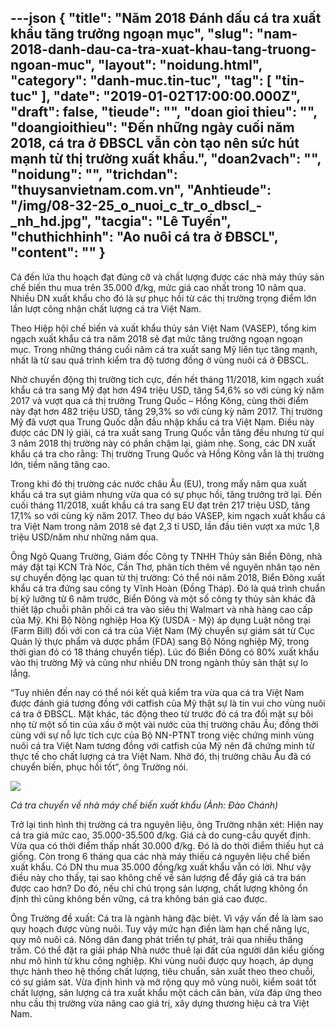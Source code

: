 ---json
{
    "title": "Năm 2018  Đánh dấu cá tra xuất khẩu tăng trưởng ngoạn mục",
    "slug": "nam-2018-danh-dau-ca-tra-xuat-khau-tang-truong-ngoan-muc",
    "layout": "noidung.html",
    "category": "danh-muc.tin-tuc",
    "tag": [
        "tin-tuc"
    ],
    "date": "2019-01-02T17:00:00.000Z",
    "draft": false,
    "tieude": "",
    "doan gioi thieu": "",
    "doangioithieu": "Đến những ngày cuối năm 2018, cá tra ở ĐBSCL vẫn còn tạo nên sức hút mạnh từ thị trường xuất khẩu.",
    "doan2vach": "",
    "noidung": "",
    "trichdan": "thuysanvietnam.com.vn",
    "Anhtieude": "/img/08-32-25_o_nuoi_c_tr_o_dbscl_-_nh_hd.jpg",
    "tacgia": "Lê Tuyến",
    "chuthichhinh": "Ao nuôi cá tra ở ĐBSCL",
    "__content__": ""
}
---
<p>C&aacute; đến lứa thu hoạch đạt đ&uacute;ng cỡ v&agrave; chất lượng được c&aacute;c nh&agrave; m&aacute;y thủy sản chế biến thu mua tr&ecirc;n 35.000 đ/kg, mức gi&aacute; cao nhất trong 10 năm qua. Nhiều DN xuất khẩu cho đ&oacute; l&agrave; sự phục hồi từ c&aacute;c thị trường trọng điểm lớn lần lượt c&ocirc;ng nhận chất lượng c&aacute; tra Việt Nam.</p>

<p>Theo Hiệp hội chế biến v&agrave; xuất khẩu thủy sản Việt Nam (VASEP), tổng kim ngạch xuất khẩu c&aacute; tra năm 2018 sẽ đạt mức tăng trưởng ngoạn ngoạn mục. Trong những th&aacute;ng cuối năm c&aacute; tra xuất sang Mỹ li&ecirc;n tục tăng mạnh, nhất l&agrave; từ sau qu&aacute; tr&igrave;nh kiểm tra độ tương đồng ở v&ugrave;ng nu&ocirc;i c&aacute; ở ĐBSCL.</p>

<p>Nhờ chuyển động thị trường t&iacute;ch cực, đến hết th&aacute;ng 11/2018, kim ngạch xuất khẩu c&aacute; tra sang Mỹ đạt hơn 494 triệu USD, tăng 54,6% so với c&ugrave;ng kỳ năm 2017 v&agrave; vượt qua cả thị trường Trung Quốc &ndash; Hồng K&ocirc;ng, c&ugrave;ng thời điểm n&agrave;y đạt hơn 482 triệu USD, tăng 29,3% so với c&ugrave;ng kỳ năm 2017. Thị trường Mỹ đ&atilde; vượt qua Trung Quốc dẫn đầu nhập khẩu c&aacute; tra Việt Nam. Điều n&agrave;y được c&aacute;c DN l&yacute; giải, c&aacute; tra xuất sang Trung Quốc vẫn tăng đều nhưng từ qu&iacute; 3 năm 2018 thị trường n&agrave;y c&oacute; phần chậm lại, giảm nhẹ. Song, c&aacute;c DN xuất khẩu c&aacute; tra cho rằng: Thị trường Trung Quốc v&agrave; Hồng K&ocirc;ng vẫn l&agrave; thị trường lớn, tiềm năng tăng cao.</p>

<p>Trong khi đ&oacute; thị trường c&aacute;c nước ch&acirc;u &Acirc;u (EU), trong mấy năm qua xuất khẩu c&aacute; tra sụt giảm nhưng vừa qua c&oacute; sự phục hồi, tăng trưởng trở lại. Đến cuối th&aacute;ng 11/2018, xuất khẩu c&aacute; tra sang EU đạt tr&ecirc;n 217 triệu USD, tăng 17,1% so với c&ugrave;ng kỳ năm 2017. Theo dự b&aacute;o VASEP, kim ngạch xuất khẩu c&aacute; tra Việt Nam trong năm 2018 sẽ đạt 2,3 tỉ USD, lần đầu ti&ecirc;n vượt xa mức 1,8 triệu USD/năm như những năm qua.</p>

<p>&Ocirc;ng Ng&ocirc; Quang Trường, Gi&aacute;m đốc C&ocirc;ng ty TNHH Thủy sản Biển Đ&ocirc;ng, nh&agrave; m&aacute;y đặt tại KCN Tr&agrave; N&oacute;c, Cần Thơ, ph&acirc;n t&iacute;ch th&ecirc;m về nguy&ecirc;n nh&acirc;n tạo n&ecirc;n sự chuyển động lạc quan từ thị trường: C&oacute; thể n&oacute;i năm 2018, Biển Đ&ocirc;ng xuất khẩu c&aacute; tra đứng sau c&ocirc;ng ty Vĩnh Ho&agrave;n (Đồng Th&aacute;p). Đ&oacute; l&agrave; qu&aacute; tr&igrave;nh chuẩn bị kỹ lưỡng từ 6 năm trước, Biển Đ&ocirc;ng v&agrave; một số c&ocirc;ng ty thủy sản kh&aacute;c đ&atilde; thiết lập chuỗi ph&acirc;n phối c&aacute; tra v&agrave;o si&ecirc;u thị Walmart v&agrave; nh&agrave; h&agrave;ng cao cấp của Mỹ. Khi Bộ N&ocirc;ng nghiệp Hoa Kỳ (USDA - Mỹ) &aacute;p dụng Luật n&ocirc;ng trại (Farm Bill) đối với con c&aacute; tra của Việt Nam (Mỹ chuyển sự gi&aacute;m s&aacute;t từ Cục Quản l&yacute; thực phẩm v&agrave; dược phẩm (FDA) sang Bộ N&ocirc;ng nghiệp Mỹ, trong thời gian đ&oacute; c&oacute; 18 th&aacute;ng chuyển tiếp). L&uacute;c đ&oacute; Biển Đ&ocirc;ng c&oacute; 80% xuất khẩu v&agrave;o thị trường Mỹ v&agrave; cũng như nhiều DN trong ng&agrave;nh thủy sản thật sự lo lắng.</p>

<p>&ldquo;Tuy nhi&ecirc;n đến nay c&oacute; thể n&oacute;i kết quả kiểm tra vừa qua c&aacute; tra Việt Nam được đ&aacute;nh gi&aacute; tương đồng với catfish của Mỹ thật sự l&agrave; tin vui cho v&ugrave;ng nu&ocirc;i c&aacute; tra ở ĐBSCL. Mặt kh&aacute;c, t&aacute;c động theo từ trước đ&oacute; c&aacute; tra đối mặt sự b&ocirc;i nhọ từ một số tin của xấu ở một v&agrave;i nước của thị trường ch&acirc;u &Acirc;u; đồng thời c&ugrave;ng với sự nỗ lực t&iacute;ch cực của Bộ NN-PTNT trong việc chứng minh v&ugrave;ng nu&ocirc;i c&aacute; tra Việt Nam tương đồng với catfish của Mỹ n&ecirc;n đ&atilde; chứng minh từ thực tế cho chất lượng c&aacute; tra Việt Nam. Nhờ đ&oacute;, thị trường ch&acirc;u &Acirc;u đ&atilde; c&oacute; chuyển biến, phục hồi tốt&rdquo;, &ocirc;ng Trường n&oacute;i.</p>

<p><img src="https://image.nongnghiep.vn/upload/2018/12/25/08-32-25_c_tr_chuyen_ve_nh_my_che_bien_xut_khu_-_hd.jpg" /></p>

<p><em>C&aacute; tra chuyển về nh&agrave; m&aacute;y chế biến xuất khẩu&nbsp;(Ảnh: Đ&agrave;o Ch&aacute;nh)&nbsp;</em></p>

<p>Trở lại t&igrave;nh h&igrave;nh thị trường c&aacute; tra nguy&ecirc;n liệu, &ocirc;ng Trường nhận x&eacute;t: Hiện nay c&aacute; tra gi&aacute; mức cao, 35.000-35.500 đ/kg. Gi&aacute; cả do cung-cầu quyết định. Vừa qua c&oacute; thời điểm thấp nhất 30.000 đ/kg. Đ&oacute; l&agrave; do thời điểm thiếu hụt c&aacute; giống. C&ograve;n trong 6 th&aacute;ng qua c&aacute;c nh&agrave; m&aacute;y thiếu c&aacute; nguy&ecirc;n liệu chế biến xuất khẩu. C&oacute; DN thu mua 35.000 đồng/kg xuất khẩu vẫn c&oacute; lời. Như vậy điều n&agrave;y cho thấy, tại sao kh&ocirc;ng chế về sản lượng để đẩy gi&aacute; c&aacute; tra b&aacute;n được cao hơn? Do đ&oacute;, nếu chỉ ch&uacute; trọng sản lượng, chất lượng kh&ocirc;ng ổn định th&igrave; cũng kh&ocirc;ng bền vững, c&aacute; tra kh&ocirc;ng b&aacute;n gi&aacute; cao được.</p>

<p>&Ocirc;ng Trường đề xuất: C&aacute; tra l&agrave; ng&agrave;nh h&agrave;ng đặc biệt. V&igrave; vậy vấn đề l&agrave; l&agrave;m sao quy hoạch được v&ugrave;ng nu&ocirc;i. Tuy vậy mức hạn điền l&agrave;m hạn chế năng lực, quy m&ocirc; nu&ocirc;i c&aacute;. N&ocirc;ng d&acirc;n đang ph&aacute;t triển tự ph&aacute;t, trải qua nhiều thăng trầm. C&oacute; thể đặt ra giải ph&aacute;p Nh&agrave; nước thu&ecirc; lại đất của người d&acirc;n kiểu giống như m&ocirc; h&igrave;nh từ khu c&ocirc;ng nghiệp. Khi v&ugrave;ng nu&ocirc;i được quy hoạch, &aacute;p dụng thực h&agrave;nh theo hệ thống chất lượng, ti&ecirc;u chuẩn, sản xuất theo theo chuỗi, c&oacute; sự gi&aacute;m s&aacute;t. Vừa định h&igrave;nh v&agrave; mở rộng quy m&ocirc; v&ugrave;ng nu&ocirc;i, kiểm so&aacute;t tốt chất lượng, sản lượng c&aacute; tra xuất khẩu một c&aacute;ch căn bản, vừa đ&aacute;p ứng theo nhu cầu thị trường vừa n&acirc;ng cao gi&aacute; trị, x&acirc;y dựng thương hiệu c&aacute; tra Việt Nam.</p>
